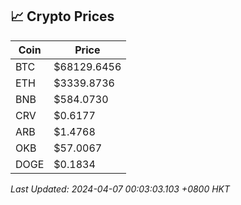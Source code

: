 ## 📈 Crypto Prices

| Coin | Price |
| ---- | ----- |
| BTC | $68129.6456 |
| ETH | $3339.8736 |
| BNB | $584.0730 |
| CRV | $0.6177 |
| ARB | $1.4768 |
| OKB | $57.0067 |
| DOGE | $0.1834 |

_Last Updated: 2024-04-07 00:03:03.103 +0800 HKT_